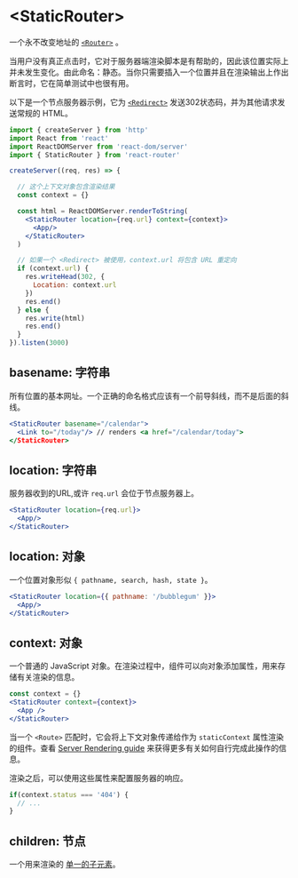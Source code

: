 # &lt;StaticRouter>

一个永不改变地址的 [`<Router>`](Router.md) 。

当用户没有真正点击时，它对于服务器端渲染脚本是有帮助的，因此该位置实际上并未发生变化。由此命名：静态。当你只需要插入一个位置并且在渲染输出上作出断言时，它在简单测试中也很有用。

以下是一个节点服务器示例，它为 [`<Redirect>`](Redirect.md) 发送302状态码，并为其他请求发送常规的 HTML。

```jsx
import { createServer } from 'http'
import React from 'react'
import ReactDOMServer from 'react-dom/server'
import { StaticRouter } from 'react-router'

createServer((req, res) => {

  // 这个上下文对象包含渲染结果
  const context = {}

  const html = ReactDOMServer.renderToString(
    <StaticRouter location={req.url} context={context}>
      <App/>
    </StaticRouter>
  )

  // 如果一个 <Redirect> 被使用，context.url 将包含 URL 重定向
  if (context.url) {
    res.writeHead(302, {
      Location: context.url
    })
    res.end()
  } else {
    res.write(html)
    res.end()
  }
}).listen(3000)
```

## basename: 字符串

所有位置的基本网址。一个正确的命名格式应该有一个前导斜线，而不是后面的斜线。

```jsx
<StaticRouter basename="/calendar">
  <Link to="/today"/> // renders <a href="/calendar/today">
</StaticRouter>
```

## location: 字符串

服务器收到的URL,或许 `req.url` 会位于节点服务器上。

```jsx
<StaticRouter location={req.url}>
  <App/>
</StaticRouter>
```

## location: 对象

一个位置对象形似 `{ pathname, search, hash, state }`。

```jsx
<StaticRouter location={{ pathname: '/bubblegum' }}>
  <App/>
</StaticRouter>
```

## context: 对象

一个普通的 JavaScript 对象。在渲染过程中，组件可以向对象添加属性，用来存储有关渲染的信息。

```jsx
const context = {}
<StaticRouter context={context}>
  <App />
</StaticRouter>
```

当一个 `<Route>` 匹配时，它会将上下文对象传递给作为 `staticContext` 属性渲染的组件。查看 [Server Rendering guide](../../../react-router-dom/docs/guides/server-rendering.md) 来获得更多有关如何自行完成此操作的信息。

渲染之后，可以使用这些属性来配置服务器的响应。

```js
if(context.status === '404') {
  // ...
}
```

## children: 节点

一个用来渲染的 [单一的子元素](https://facebook.github.io/react/docs/react-api.html#react.children.only)。 
